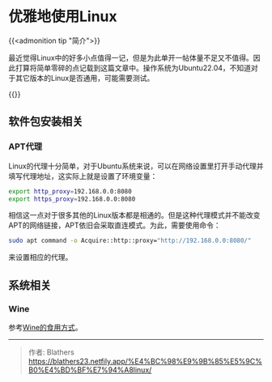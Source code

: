 # 优雅地使用Linux

<!--more-->

{{<admonition tip "简介">}}

最近觉得Linux中的好多小点值得一记，但是为此单开一帖体量不足又不值得。因此打算将简单零碎的点记载到这篇文章中。操作系统为Ubuntu22.04，不知道对于其它版本的Linux是否通用，可能需要测试。

{{</admonition>}}

## 软件包安装相关

### APT代理

Linux的代理十分简单，对于Ubuntu系统来说，可以在网络设置里打开手动代理并填写代理地址，这实际上就是设置了环境变量：

```bash
export http_proxy=192.168.0.0:8080
export https_proxy=192.168.0.0:8080
```

相信这一点对于很多其他的Linux版本都是相通的。但是这种代理模式并不能改变APT的网络链接，APT依旧会采取直连模式。为此，需要使用命令：

```bash
sudo apt command -o Acquire::http::proxy="http://192.168.0.0:8080/"
```

来设置相应的代理。

## 系统相关

### Wine

参考[Wine的食用方式](../优雅地使用linux之wine的食用方式/)。

---

> 作者: Blathers  
> https://blathers23.netfily.app/%E4%BC%98%E9%9B%85%E5%9C%B0%E4%BD%BF%E7%94%A8linux/
